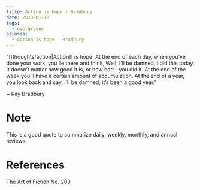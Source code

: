 ```yaml
---
title: Action is hope - Bradbury
date: 2023-01-10
tags:
  - evergreens
aliases:
  - Action is hope - Bradbury
---
```

"[[thoughts/action|Action]] is hope. At the end of each day, when you’ve done your work, you lie there and think, Well, I’ll be damned, I did this today. It doesn’t matter how good it is, or how bad—you did it. At the end of the week you’ll have a certain amount of accumulation. At the end of a year, you look back and say, I’ll be damned, it’s been a good year."

~ Ray Bradbury

# Note

This is a good quote to summarize daily, weekly, monthly, and annual reviews.

# References

The Art of Fiction No. 203